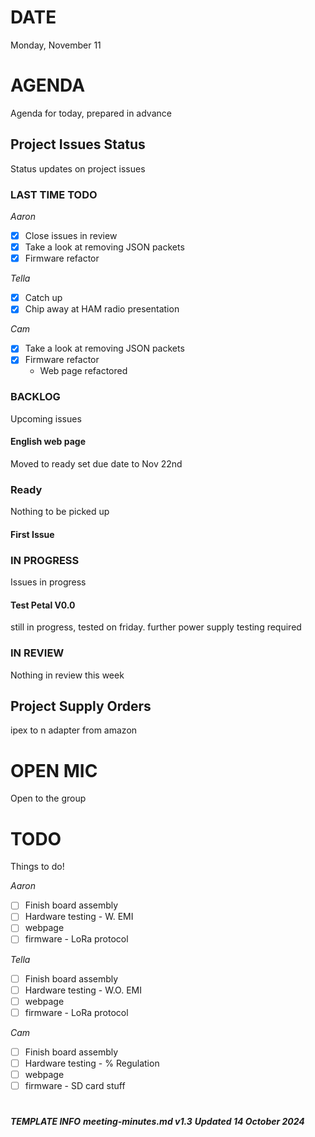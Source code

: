 # DATE
Monday, November 11

# AGENDA

Agenda for today, prepared in advance

## Project Issues Status

Status updates on project issues

### LAST TIME TODO
_Aaron_

- [X] Close issues in review
- [X] Take a look at removing JSON packets
- [X] Firmware refactor

_Tella_

- [x] Catch up
- [X] Chip away at HAM radio presentation

_Cam_

- [X] Take a look at removing JSON packets
- [X] Firmware refactor
    - Web page refactored

### BACKLOG

Upcoming issues

####  English web page
Moved to ready set due date to Nov 22nd

### Ready

Nothing to be picked up 

#### First Issue

### IN PROGRESS

Issues in progress

#### Test Petal V0.0
still in progress, tested on friday. further power supply testing required

### IN REVIEW

Nothing in review this week

## Project Supply Orders

ipex to n adapter from amazon

# OPEN MIC

Open to the group

# TODO

Things to do!

_Aaron_

- [ ] Finish board assembly
- [ ] Hardware testing - W. EMI
- [ ] webpage
- [ ] firmware - LoRa protocol

_Tella_

- [ ] Finish board assembly
- [ ] Hardware testing - W.O. EMI
- [ ] webpage 
- [ ] firmware - LoRa protocol

_Cam_

- [ ] Finish board assembly
- [ ] Hardware testing - % Regulation
- [ ] webpage
- [ ] firmware - SD card stuff

# 

***TEMPLATE INFO***
***meeting-minutes.md v1.3***
***Updated 14 October 2024***